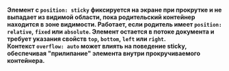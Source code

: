 **Элемент с `position: sticky` фиксируется на экране при прокрутке и не выпадает из видимой области, пока родительский контейнер находится в зоне видимости. Работает, если родитель имеет `position: relative`, `fixed` или `absolute`. Элемент остается в потоке документа и требует указания свойств `top`, `bottom`, `left` или `right`. Контекст `overflow: auto` может влиять на поведение sticky, обеспечивая "прилипание" элемента внутри прокручиваемого контейнера.**